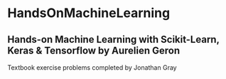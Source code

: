 # HandsOnMachineLearning
## Hands-on Machine Learning with Scikit-Learn, Keras &amp; Tensorflow by Aurelien Geron
Textbook exercise problems completed by Jonathan Gray
